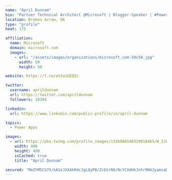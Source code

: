```yaml
---
name: "April Dunnam"
bio: "Partner Technical Architect @Microsoft | Blogger-Speaker | #PowerApps, #PowerAutomate, #Office365, #SharePoint | #WIT | #Karaoke Queen"
location: Broken Arrow, OK
type: "profile"
heat: 175

affiliation:
  name: Microsoft
  domain: microsoft.com
  images:
    - url: "/assets/images/organizations/microsoft.com-50x50.jpg"
      width: 50
      height: 50

website: https://t.co/enJuiGEQZc

twitter:
  username: aprildunnam
  url: https://twitter.com/aprildunnam
  followers: 10394

linkedin:
  url: https://www.linkedin.com/public-profile/in/april-dunnam

topics:
  - Power Apps

images:
  - url: https://pbs.twimg.com/profile_images/1326986540329918465/W_IJ6Ih2_400x400.jpg
    width: 400
    height: 400
    isCached: true
    title: "April Dunnam"

secured: "MmZYM5CS7X/kASzJXXAkR4cJgLQyPB/ZcbSrN8/NcYCXdHkJnhr9N42yamsaDmiYEC8OqM8roTEM905I8Ejvw/EJ8Hrp/HdMV8yxGsfl5od+ENcnnyO0Sru+6AuISGKmFrPqY6V2blt2K8E7znLjE1Snw0XmpElsqe/wzuozz7HvDu3ByeDmLGy0JuZvNfUhUvbRh3F5fr2Cv+jy9kKFsLXtaVVWHxJY4555o4AyTYpKux5v7mHWAAiWktl9PKtEDgRmGBFVju42a9b930tJIpRoKT/2xXjqgQkhOEB8/ULDOVuVFitZEeTD948x9KX7k5wNlmjNqOPuDzqDUiH5GG6USk9t6HpWvXS47UmCOcSwUunFE3aVm78recy7/fH9kiANs7lYRxTpCRSeQBfz1nxmF81ZqYj7wLQFQdvVNbo=;pafquT33DWV1Ohzs0Pgh2w=="
---
```


